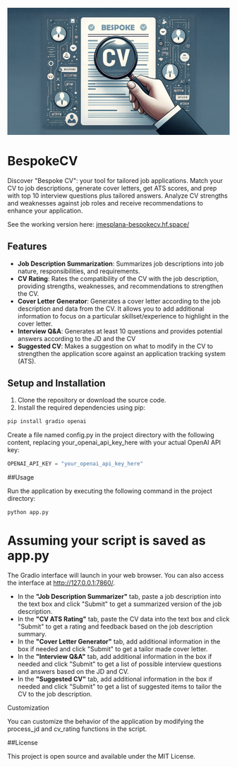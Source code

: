 ![alt text](https://github.com/jmesplana/BespokeCV/blob/main/Bespoke_cv_banner.png?raw=true)
<br>

# BespokeCV
Discover "Bespoke CV": your tool for tailored job applications. Match your CV to job descriptions, generate cover letters, get ATS scores, and prep with top 10 interview questions plus tailored answers. Analyze CV strengths and weaknesses against job roles and receive recommendations to enhance your application.

See the working version here: [jmesplana-bespokecv.hf.space/](https://jmesplana-bespokecv.hf.space/)
## Features

- **Job Description Summarization**: Summarizes job descriptions into job nature, responsibilities, and requirements.
- **CV Rating**: Rates the compatibility of the CV with the job description, providing strengths, weaknesses, and recommendations to strengthen the CV.
- **Cover Letter Generator**: Generates a cover letter according to the job description and data from the CV. It allows you to add additional information to focus on a particular skillset/experience to highlight in the cover letter.
- **Interview Q&A**: Generates at least 10 questions and provides potential answers according to the JD and the CV
- **Suggested CV**: Makes a suggestion on what to modify in the CV to strengthen the application score against an application tracking system (ATS).

## Setup and Installation

1. Clone the repository or download the source code.
2. Install the required dependencies using pip:

```bash
pip install gradio openai
```

Create a file named config.py in the project directory with the following content, replacing your_openai_api_key_here with your actual OpenAI API key:
```python
OPENAI_API_KEY = "your_openai_api_key_here"
```
##Usage

Run the application by executing the following command in the project directory:
```bash
python app.py
```
# Assuming your script is saved as app.py
The Gradio interface will launch in your web browser. You can also access the interface at http://127.0.0.1:7860/.
- In the __"Job Description Summarizer"__ tab, paste a job description into the text box and click "Submit" to get a summarized version of the job description.
- In the __"CV ATS Rating"__ tab, paste the CV data into the text box and click "Submit" to get a rating and feedback based on the job description summary.
- In the __"Cover Letter Generator"__ tab, add additional information in the box if needed and click "Submit" to get a tailor made cover letter.
- In the __"Interview Q&A"__ tab, add additional information in the box if needed and click "Submit" to get a list of possible interview questions and answers based on the JD and CV.
- In the __"Suggested CV"__ tab, add additional information in the box if needed and click "Submit" to get a list of suggested items to tailor the CV to the job description.

Customization

You can customize the behavior of the application by modifying the process_jd and cv_rating functions in the script.

##License

This project is open source and available under the MIT License.

